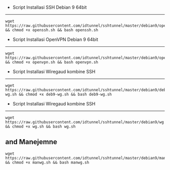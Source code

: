 * Script Installasi SSH Debian 9 64bit
--------
```
wget https://raw.githubusercontent.com/idtunnel/sshtunnel/master/debian9/openssh.sh && chmod +x openssh.sh && bash openssh.sh
```

* Script Installasi OpenVPN Debian 9 64bit
--------
```
wget https://raw.githubusercontent.com/idtunnel/sshtunnel/master/debian9/openvpn.sh && chmod +x openvpn.sh && bash openvpn.sh
```


* Script Installasi Wiregaud kombine SSH
--------
```
wget https://raw.githubusercontent.com/idtunnel/sshtunnel/master/debian9/deb9-wg.sh && chmod +x deb9-wg.sh && bash deb9-wg.sh

```
* Script Installasi Wiregaud kombine SSH
--------
```
wget https://raw.githubusercontent.com/idtunnel/sshtunnel/master/debian9/wg.sh && chmod +x wg.sh && bash wg.sh
```
and Manejemne 
--------
```
wget https://raw.githubusercontent.com/idtunnel/sshtunnel/master/debian9/manwg.sh && chmod +x manwg.sh && bash manwg.sh

```

